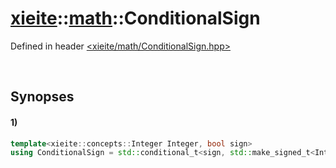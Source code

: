 # [xieite](../xieite.md)\:\:[math](../math.md)\:\:ConditionalSign
Defined in header [<xieite/math/ConditionalSign.hpp>](../../include/xieite/math/ConditionalSign.hpp)

&nbsp;

## Synopses
#### 1)
```cpp
template<xieite::concepts::Integer Integer, bool sign>
using ConditionalSign = std::conditional_t<sign, std::make_signed_t<Integer>, std::make_unsigned_t<Integer>>;
```
